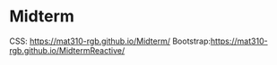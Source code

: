 # Midterm
CSS:
https://mat310-rgb.github.io/Midterm/
Bootstrap:https://mat310-rgb.github.io/MidtermReactive/

